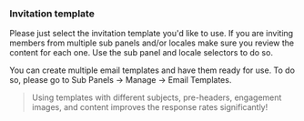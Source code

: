 ### Invitation template
Please just select the invitation template you'd like to use. If you are inviting members from multiple sub panels and/or locales make sure you review the content for each one. Use the sub panel and locale selectors to do so.

You can create multiple email templates and have them ready for use. To do so, please go to Sub Panels -> Manage -> Email Templates.

> Using templates with different subjects, pre-headers, engagement images, and content improves the response rates significantly!
